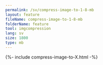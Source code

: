 ```yaml
---
permalink: /sv/compress-image-to-1-8-mb
layout: feature
fileName: compress-image-to-1-8-mb
folderName: feature
tool: imgcompression
lang: sv
size: 1800
type: mb
---
```


{%- include compress-image-to-X.html -%}
